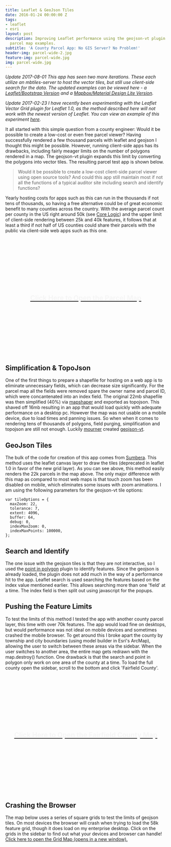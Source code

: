 ```yaml
---
title: Leaflet & GeoJson Tiles
date: 2016-01-24 00:00:00 Z
tags:
- leaflet
- esri
layout: post
description: Improving Leaflet performance using the geojson-vt plugin with two county
  parcel map examples.
subtitle: 'A County Parcel App: No GIS Server? No Problem!'
header-img: parcel-wide-2.jpg
feature-img: parcel-wide.jpg
img: parcel-wide.jpg
---
```

*Update 2017-08-01 This app has seen two more iterations. These each utilize an mbtiles-server to host the vector tiles, but still use client-side search for the data. The updated examples can be viewed here - a [Leaflet/Bootstrap Version](https://www.ovrdc.org/apps/vector-grid-pbf.html#13/38.7580/-82.9717) and a [Mapbox/Material Design Lite Version](https://www.ovrdc.org/apps/mapbox-parcel-viewer.html).*

*Update 2017-02-23 I have recently been experimenting with the Leaflet Vector Grid plugin for Leaflet 1.0, as the method described here will not work with the newest version of Leaflet. You can view an example of this experiment [here](http://www.ovrdc.org/apps/vector-grid.html).*

It all started with this simple question from a county engineer: Would it be possible to create a low-cost or even free parcel viewer? Having successfully rendered a few thousand parcels with leaflet and geojson I thought this might be possible. However, running client-side apps has its drawbacks, including fairly meager limits on the number of polygons rendered in a map. The geojson-vt plugin expands this limit by converting the polygons into vector tiles. The resulting parcel test app is shown below.

>Would it be possible to create a low-cost client-side parcel viewer using open source tools? And could this app still maintain most if not all the functions of a typical auditor site including search and identify functions?

Yearly hosting costs for apps such as this can run in the thousands if not tens of thousands, so having a free alternative could be of great economic benefit to many counties across the country. With the average parcel count per county in the US right around 50k (see [Core Logic](http://www.corelogic.com/products/parcelpoint.aspx)) and the upper limit of client-side rendering between 25k and 40k features, it follows that at least a third if not half of US counties could share their parcels with the public via client-side web apps such as this one.

<iframe id="map" src="" name="map" allowfullscreen width="100%" height="350px" style="border:1px lightgray solid;display:none;"></iframe>
<div id="openMap" style="cursor:default;background-image:url('/images/post-img/original/parcel-wide-2-red.jpg');height:350px;width:100%;text-align:center;">
	<a href="https://www.ovrdc.org/apps/geojson-tiles.html" target="map" class="inverse-txt"><h2 style="padding-top:160px;color:whitesmoke;">Click Here to Open the Parcel Map</h2></a>
</div>

<h2>Simplification & TopoJson</h2>

One of the first things to prepare a shapefile for hosting on a web app is to eliminate unnecessary fields, which can decrease size significantly. For the parcel map all the fields were removed spare the owner name and parcel ID, which were concantenated into an index field. The original 22mb shapefile was then simplified (40%) via [mapshaper](http://mapshaper.com) and exported as topojson. This shaved off 16mb resulting in an app that would load quickly with adequate performance on a desktop pc. However the map was not usable on a mobile device, due to load times and panning issues. So when when it comes to rendering tens of thousands of polygons, field purging, simplification and topojson are still not enough. Luckily [mourner](https://github.com/mourner) created [geojson-vt](https://github.com/mapbox/geojson-vt).

<h2>GeoJson Tiles</h2>

The bulk of the code for creation of this app comes from [Sumbera](http://bl.ocks.org/Sumbera/c67e5551b21c68dc8299). This method uses the leaflet canvas layer to draw the tiles (deprecated in leaflet 1.0 in favor of the new grid layer). As you can see above, this method easily renders the 22k parcels in the map above. The only major difference with this map as compared to most web maps is that touch zoom has been disabled on mobile, which eliminates some issues with zoom animations. I am using the following parameters for the geojson-vt tile options:

    var tileOptions = {
      maxZoom: 22,  
      tolerance: 7,
      extent: 4096,
      buffer: 64,   
      debug: 0,      
      indexMaxZoom: 0,       
      indexMaxPoints: 100000,
    };

<h2>Search and Identify</h2>

The one issue with the geojson tiles is that they are not interactive, so I used the [point in polygon](https://www.mapbox.com/mapbox.js/example/v1.0.0/point-in-polygon/) plugin to identify features. Since the geojson is already loaded, the plugin does not add much in the way of a performance hit to the app. Leaflet search is used searching the features based on the index value mentioned earlier. This allows searching more than one 'field' at a time. The index field is then split out using javascript for the popups.

<h2>Pushing the Feature Limits</h2>

To test the limits of this method I tested the app with another county parcel layer, this time with over 70k features. The app would load fine on desktops, but would performance was not ideal on mobile devices and sometimes crashed the mobile browser. To get around this I broke apart the county by township and city boundaries (using model builder in Esri's ArcMap), allowing the user to switch between these areas via the sidebar. When the user switches to another area, the entire map gets redrawn with the map.destroy() function. One drawback is that the search and point in polygon only work on one area of the county at a time. To load the full county open the sidebar, scroll to the bottom and click 'Fairfield County'.

<iframe id="cityMap" name="cityMap" src="" allowfullscreen width="100%" height="350px" style="border:1px lightgray solid;display:none;"></iframe>
<div id="openCity" style="cursor:default;background-image:url('/images/post-img/original/parcel-wide-2.jpg');height:350px;width:100%;text-align:center;">
	<a href="/apps/county-parcel-test-map/" target="cityMap" class="inverse-txt"><h2 style="padding-top:160px;color:whitesmoke;">Click Here to Open the Fairfield County Map</h2></a>
</div>


<h2>Crashing the Browser</h2>

The map below uses a series of square grids to test the limits of geojson tiles. On most devices the browser will crash when trying to load the 58k feature grid, though it does load on my enterprise desktop. Click on the grids in the sidebar to find out what your devices and browser can handle! <a href="/apps/geojson-tile-grids/" target="_blank">Click here to open the Grid Map (opens in a new window).</a>

<!--iframe id="gridMap" name="grid" src="" allowfullscreen width="100%" height="350px" style="border:0;display:none;"></iframe>
<div id="openGrid" style="cursor:default;background-color:black;height:350px;width:100%;text-align:center;">
	<h2 style="padding-top:160px;"><a href="/apps/geojson-tile-grids.html" target="grid">Click Here to Open the Grid Map</a></h2>
</div-->

<script>
$('#openMap').click(function() {
	$('#map').show();
	$('#openMap').hide();
});
$('#openCity').click(function() {
	$('#openCity').hide();
	$('#cityMap').show();
});
</script>
